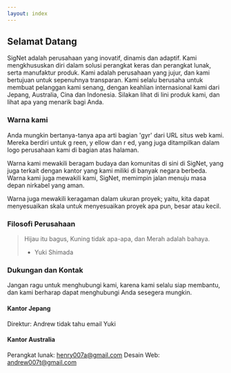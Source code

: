 ```yaml
---
layout: index
---
```


## Selamat Datang
SigNet adalah perusahaan yang inovatif, dinamis dan adaptif. Kami mengkhususkan diri dalam solusi perangkat keras dan perangkat lunak, serta manufaktur produk. Kami adalah perusahaan yang jujur, dan kami bertujuan untuk sepenuhnya transparan. Kami selalu berusaha untuk membuat pelanggan kami senang, dengan keahlian internasional kami dari Jepang, Australia, Cina dan Indonesia. Silakan lihat di lini produk kami, dan lihat apa yang menarik bagi Anda.

### Warna kami
Anda mungkin bertanya-tanya apa arti bagian 'gyr' dari URL situs web kami. Mereka berdiri untuk g reen, y ellow dan r ed, yang juga ditampilkan dalam logo perusahaan kami di bagian atas halaman.

Warna kami mewakili beragam budaya dan komunitas di sini di SigNet, yang juga terkait dengan kantor yang kami miliki di banyak negara berbeda. Warna kami juga mewakili kami, SigNet, memimpin jalan menuju masa depan nirkabel yang aman.

Warna juga mewakili keragaman dalam ukuran proyek; yaitu, kita dapat menyesuaikan skala untuk menyesuaikan proyek apa pun, besar atau kecil.

### Filosofi Perusahaan
> Hijau itu bagus, Kuning tidak apa-apa, dan Merah adalah bahaya.
> - Yuki Shimada

### Dukungan dan Kontak
Jangan ragu untuk menghubungi kami, karena kami selalu siap membantu, dan kami berharap dapat menghubungi Anda sesegera mungkin.

#### Kantor Jepang
Direktur: Andrew tidak tahu email Yuki

#### Kantor Australia
Perangkat lunak: henry007a@gmail.com
Desain Web: andrew007t@gmail.com
